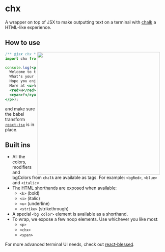 # chx

A wrapper on top of JSX to make outputting text on a terminal
with [chalk](https://github.com/chalk/chalk) a HTML-like experience.

## How to use

<img src="https://cldup.com/RYJLRgVr7s.png" width="400" align="right" />

```jsx
/** @jsx chx */
import chx from 'chx';

console.log(<p>
  Welcome to the <b>future</b>.<br />
  What's your <cyan>name</cyan>?<br />
  Hope you enjoy your <bg color="yellow">time here</bg>.
  More at <u>https://github.com/zeit/chx</u>.<br />
  <red>H</red><yellow>a</yellow><blue>v</blue><green>e</green>{' '}
  <cyan>f</cyan><white>u</white><magenta>n</magenta><bgRed>!</bgRed>
</p>);
```

and make sure the babel transform [`react-jsx`](https://www.npmjs.com/package/babel-plugin-transform-react-jsx) is in place.

## Built ins

- All the colors, modifiers and bgColors from `chalk` are available as 
  tags. For example: `<bgRed>`, `<blue>` and `<italic`>
- The HTML shorthands are exposed when available:
  - `<b>` (bold)
  - `<i>` (italic)
  - `<u>` (underline)
  - `<strike>` (strikethrough)
- A special `<bg color>` element is available as a shorthand.
- To wrap, we expose a few noop elements. Use whichever you like most:
  - `<p>`
  - `<chx>`
  - `<span>`

For more advanced terminal UI needs,
check out [react-blessed](https://github.com/Yomguithereal/react-blessed).
